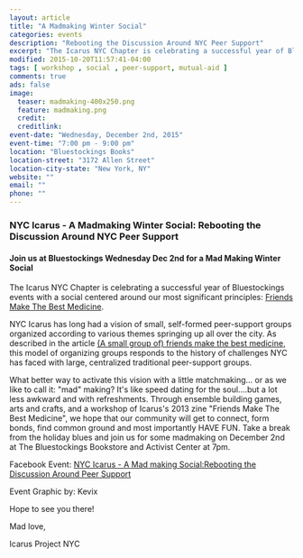 ```yaml
---
layout: article
title: "A Madmaking Winter Social"
categories: events
description: "Rebooting the Discussion Around NYC Peer Support"
excerpt: "The Icarus NYC Chapter is celebrating a successful year of Bluestockings events with a social centered around our most significant principles: [Friends Make The Best Medicine](http://www.theicarusproject.net/icarus-downloads/friends-make-the-best-medicine)."
modified: 2015-10-20T11:57:41-04:00
tags: [ workshop , social , peer-support, mutual-aid ]
comments: true
ads: false
image:
  teaser: madmaking-400x250.png
  feature: madmaking.png
  credit: 
  creditlink: 
event-date: "Wednesday, December 2nd, 2015"
event-time: "7:00 pm - 9:00 pm"
location: "Bluestockings Books"
location-street: "3172 Allen Street"
location-city-state: "New York, NY"
website: ""
email: ""
phone: ""
---
```

### NYC Icarus -  A Madmaking Winter Social: Rebooting the Discussion Around NYC Peer Support

#### Join us at Bluestockings Wednesday Dec 2nd for a Mad Making Winter Social

The Icarus NYC Chapter is celebrating a successful year of Bluestockings events with a social centered around our most significant principles: [Friends Make The Best Medicine](http://www.theicarusproject.net/icarus-downloads/friends-make-the-best-medicine). 

NYC Icarus has long had a vision of small, self-formed peer-support groups organized according to various themes springing up all over the city.  As described in the article [(A small group of) friends make the best medicine](http://www.theicarusproject.net/icarus-downloads/friends-make-the-best-medicine), this model of organizing groups responds to the history of challenges NYC has faced with large, centralized traditional peer-support groups. 

What better way to activate this vision with a little matchmaking... or as we like to call  it: "mad" making?  It's like speed dating for the soul....but a lot less awkward and with refreshments. Through ensemble building games, arts and crafts, and a workshop of Icarus's 2013 zine "Friends Make The Best Medicine", we hope that our community will get to connect, form bonds, find common ground and most importantly HAVE FUN. Take a break from the holiday blues and join us for some madmaking on December 2nd at The Bluestockings Bookstore and Activist Center at 7pm.

Facebook Event: [NYC Icarus -  A Mad making Social:Rebooting the Discussion Around Peer Support ](https://www.facebook.com/events/474363299433982/)

Event Graphic by: Kevix

Hope to see you there!

Mad love,

Icarus Project NYC
